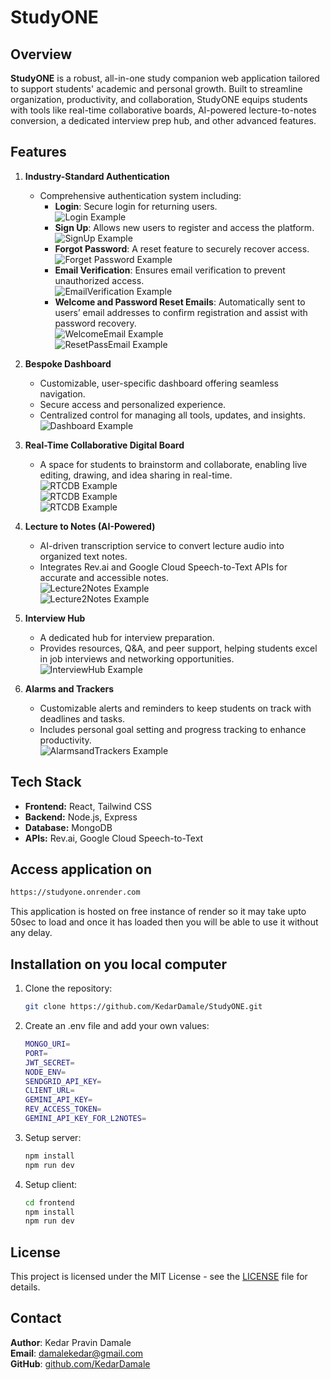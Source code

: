 # StudyONE

## Overview

**StudyONE** is a robust, all-in-one study companion web application tailored to support students' academic and personal growth. Built to streamline organization, productivity, and collaboration, StudyONE equips students with tools like real-time collaborative boards, AI-powered lecture-to-notes conversion, a dedicated interview prep hub, and other advanced features.

## Features

1. **Industry-Standard Authentication**

   - Comprehensive authentication system including:
     - **Login**: Secure login for returning users.  
       ![Login Example](./Readme.photos/Login.png)
     - **Sign Up**: Allows new users to register and access the platform.  
       ![SignUp Example](./Readme.photos/SignUp.png)
     - **Forgot Password**: A reset feature to securely recover access.  
       ![Forget Password Example](./Readme.photos/ForgetPassword.png)
     - **Email Verification**: Ensures email verification to prevent unauthorized access.  
       ![EmailVerification Example](./Readme.photos/VerificationEmail.png)
     - **Welcome and Password Reset Emails**: Automatically sent to users’ email addresses to confirm registration and assist with password recovery.  
       ![WelcomeEmail Example](./Readme.photos/WelcomeEmail.png)  
       ![ResetPassEmail Example](./Readme.photos/ResetPassEmail.png)

2. **Bespoke Dashboard**

   - Customizable, user-specific dashboard offering seamless navigation.
   - Secure access and personalized experience.
   - Centralized control for managing all tools, updates, and insights.  
     ![Dashboard Example](./Readme.photos/Dashboard.png)

3. **Real-Time Collaborative Digital Board**

   - A space for students to brainstorm and collaborate, enabling live editing, drawing, and idea sharing in real-time.  
     ![RTCDB Example](./Readme.photos/DrawingBoard1.png)  
     ![RTCDB Example](./Readme.photos/DrawingBoard2.png)  
     ![RTCDB Example](./Readme.photos/DrawingBoard3.png)

4. **Lecture to Notes (AI-Powered)**

   - AI-driven transcription service to convert lecture audio into organized text notes.
   - Integrates Rev.ai and Google Cloud Speech-to-Text APIs for accurate and accessible notes.  
     ![Lecture2Notes Example](./Readme.photos/Lecture2Notes.png)  
     ![Lecture2Notes Example](./Readme.photos/Lecture2Notes2.png)

5. **Interview Hub**

   - A dedicated hub for interview preparation.
   - Provides resources, Q&A, and peer support, helping students excel in job interviews and networking opportunities.  
     ![InterviewHub Example](./Readme.photos/InterviewHub.png)

6. **Alarms and Trackers**

   - Customizable alerts and reminders to keep students on track with deadlines and tasks.
   - Includes personal goal setting and progress tracking to enhance productivity.  
     ![AlarmsandTrackers Example](./Readme.photos/AlarmsAndTrackers.png)
## Tech Stack

- **Frontend:** React, Tailwind CSS
- **Backend:** Node.js, Express
- **Database:** MongoDB
- **APIs:** Rev.ai, Google Cloud Speech-to-Text

## Access application on 
````bash
https://studyone.onrender.com
````
This application is hosted on free instance of render so it may take upto 50sec to load and once it has loaded then you will be able to use it without any delay.

## Installation on you local computer

1. Clone the repository:
   ````bash
   git clone https://github.com/KedarDamale/StudyONE.git
   ````
2. Create an .env file and add your own values:
   ````bash
   MONGO_URI=
   PORT=
   JWT_SECRET=
   NODE_ENV=
   SENDGRID_API_KEY=
   CLIENT_URL=
   GEMINI_API_KEY=
   REV_ACCESS_TOKEN=
   GEMINI_API_KEY_FOR_L2NOTES=
   ````
3. Setup server:
   ````bash
   npm install
   npm run dev
   ````
4. Setup client:
   ````bash
   cd frontend
   npm install
   npm run dev
   ````

## License

This project is licensed under the MIT License - see the [LICENSE](LICENSE) file for details.

## Contact

**Author**: Kedar Pravin Damale  
**Email**: [damalekedar@gmail.com](mailto:damalekedar@gmail.com)  
**GitHub**: [github.com/KedarDamale](https://github.com/KedarDamale)  
